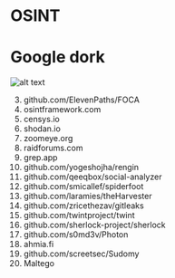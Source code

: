 # OSINT
# Google dork 
![alt text](google_dork/google_dork.png)

3. github.com/ElevenPaths/FOCA
4. osintframework.com
5. censys.io
6. shodan.io
7. zoomeye.org
8. raidforums.com
9. grep.app
10. github.com/yogeshojha/rengin
11. github.com/qeeqbox/social-analyzer
12. github.com/smicallef/spiderfoot
13. github.com/laramies/theHarvester
14. github.com/zricethezav/gitleaks
15. github.com/twintproject/twint
16. github.com/sherlock-project/sherlock 
17. github.com/s0md3v/Photon
18. ahmia.fi
19. github.com/screetsec/Sudomy
20. Maltego
